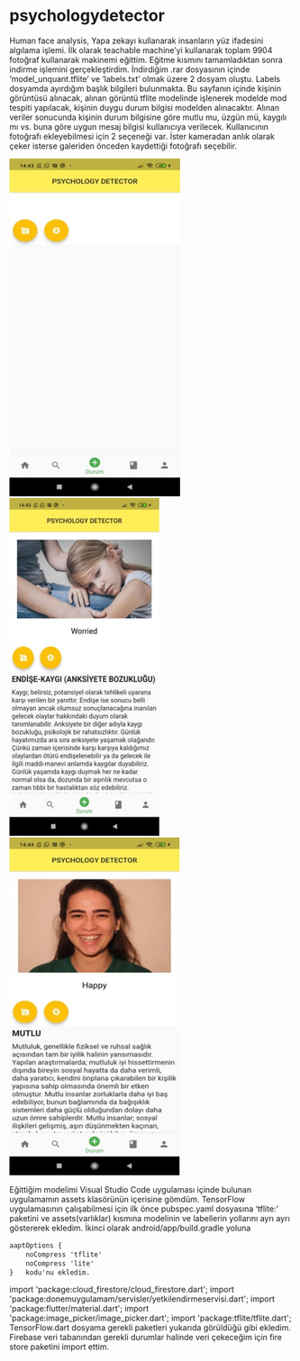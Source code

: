 # psychologydetector
Human face analysis,
Yapa zekayı kullanarak insanların yüz ifadesini algılama işlemi. İlk olarak teachable machine’yi kullanarak toplam 9904 fotoğraf kullanarak makinemi eğittim. 
Eğitme kısmını tamamladıktan sonra indirme işlemini gerçekleştirdim. İndirdiğim .rar dosyasının içinde ‘model_unquant.tflite’ ve ‘labels.txt’ olmak üzere 2 dosyam oluştu. 
Labels dosyamda ayırdığım başlık bilgileri bulunmakta. 
Bu sayfanın içinde kişinin görüntüsü alınacak, alınan görüntü tflite modelinde işlenerek modelde mod tespiti yapılacak, kişinin duygu durum bilgisi modelden alınacaktır. 
Alınan veriler sonucunda kişinin durum bilgisine göre mutlu mu, üzgün mü, kaygılı mı vs. buna göre uygun mesaj bilgisi kullanıcıya verilecek. 
Kullanıcının fotoğrafı ekleyebilmesi için 2 seçeneği var. İster kameradan anlık olarak çeker isterse galeriden önceden kaydettiği fotoğrafı seçebilir.

<img src="https://github.com/RabiaKuran/psychologydetector/blob/main/screen1.jpg" height="600">          <img src="https://github.com/RabiaKuran/psychologydetector/blob/main/Screen3.jpg" height="600"> <img src="https://github.com/RabiaKuran/psychologydetector/blob/main/Screen2.jpg" height="600">


Eğittiğim modelimi Visual Studio Code uygulaması içinde bulunan uygulamamın assets klasörünün içerisine gömdüm. TensorFlow uygulamasının çalışabilmesi için ilk önce pubspec.yaml dosyasına ‘tflite:’ paketini ve assets(varlıklar) kısmına modelinin ve labellerin yollarını ayrı ayrı göstererek ekledim. İkinci olarak android/app/build.gradle yoluna 

    aaptOptions {
        noCompress 'tflite'
        noCompress 'lite'
    }   kodu'nu ekledim.

import 'package:cloud_firestore/cloud_firestore.dart';
import 'package:donemuygulamam/servisler/yetkilendirmeservisi.dart';
import 'package:flutter/material.dart';
import 'package:image_picker/image_picker.dart';
import 'package:tflite/tflite.dart';
TensorFlow.dart dosyama gerekli paketleri yukarıda görüldüğü gibi ekledim. Firebase veri tabanından gerekli durumlar halinde veri çekeceğim için fire store paketini import ettim. 
